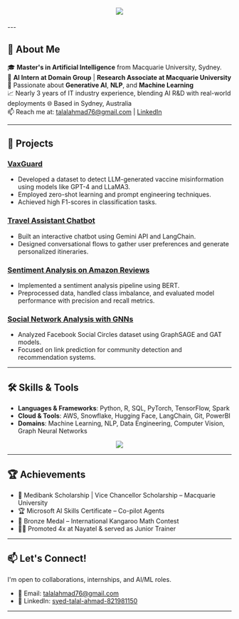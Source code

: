 <!-- Animated Typing Effect -->
<h1 align="center">
  <img src="https://readme-typing-svg.herokuapp.com/?font=Inter&size=48&center=true&vCenter=true&width=600&height=70&color=4493F8&duration=4000&lines=Hi+There!+;+I'm+Talal+Ahmad!" />
</h1>
---

## 🧠 About Me

🎓 **Master's in Artificial Intelligence** from Macquarie University, Sydney.  
💼 **AI Intern at Domain Group** | **Research Associate at Macquarie University**  
🔬 Passionate about **Generative AI**, **NLP**, and **Machine Learning**  
📈 Nearly 3 years of IT industry experience, blending AI R&D with real-world deployments
🌐 Based in Sydney, Australia  
📫 Reach me at: [talalahmad76@gmail.com](mailto:talalahmad76@gmail.com) | [LinkedIn](https://linkedin.com/in/syed-talal-ahmad-821981150)

---

## 🚀 Projects

### [VaxGuard](https://github.com/your-username/VaxGuard)
- Developed a dataset to detect LLM-generated vaccine misinformation using models like GPT-4 and LLaMA3.
- Employed zero-shot learning and prompt engineering techniques.
- Achieved high F1-scores in classification tasks.

### [Travel Assistant Chatbot](https://github.com/your-username/Travel-Assistant-Chatbot)
- Built an interactive chatbot using Gemini API and LangChain.
- Designed conversational flows to gather user preferences and generate personalized itineraries.

### [Sentiment Analysis on Amazon Reviews](https://github.com/your-username/Sentiment-Analysis-Amazon)
- Implemented a sentiment analysis pipeline using BERT.
- Preprocessed data, handled class imbalance, and evaluated model performance with precision and recall metrics.

### [Social Network Analysis with GNNs](https://github.com/your-username/Social-Network-GNN)
- Analyzed Facebook Social Circles dataset using GraphSAGE and GAT models.
- Focused on link prediction for community detection and recommendation systems.

---

## 🛠️ Skills & Tools

- **Languages & Frameworks**: Python, R, SQL, PyTorch, TensorFlow, Spark
- **Cloud & Tools**: AWS, Snowflake, Hugging Face, LangChain, Git, PowerBI
- **Domains**: Machine Learning, NLP, Data Engineering, Computer Vision, Graph Neural Networks
<p align="center">
  <img src="https://skillicons.dev/icons?i=python,r,sql,pytorch,tensorflow,spark,jupyter&theme=light&perline=6" />
</p>

---

## 🏆 Achievements

- 🥇 Medibank Scholarship | Vice Chancellor Scholarship – Macquarie University
- 🏆 Microsoft AI Skills Certificate – Co-pilot Agents
- 🥉 Bronze Medal – International Kangaroo Math Contest
- 👨‍🏫 Promoted 4x at Nayatel & served as Junior Trainer

---

## 📫 Let's Connect!

I'm open to collaborations, internships, and AI/ML roles.

- 📧 Email: [talalahmad76@gmail.com](mailto:talalahmad76@gmail.com)
- 💼 LinkedIn: [syed-talal-ahmad-821981150](https://linkedin.com/in/syed-talal-ahmad-821981150)

---

